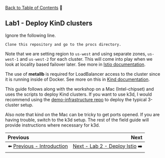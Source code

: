 [Back to Table of Contents](./README.md) :blue_book:

## Lab1 - Deploy KinD clusters

Ignore the following line.

`Clone this repository and go to the procs directory.`

Note that we are setting region to `us-west` and using separate zones, `us-west-1` and `us-west-2` for each cluster.   This will come into play when we look at locality based failover later.  See more in [Istio documentation](https://istio.io/latest/docs/tasks/traffic-management/locality-load-balancing/failover/).

The use of **metallb** is required for LoadBalancer access to the cluster since it is running inside of Docker.  See more on this in [Kind documentation](https://kind.sigs.k8s.io/docs/user/loadbalancer/).

This guide follows along with the workshop on a Mac (Intel-chipset) and uses the scripts to deploy Kind clusters.  If you want to use k3d, I would recommend using the [demo-infrastructure repo](https://github.com/solo-io/demo-infrastructure) to deploy the typical 3-cluster setup.

Also note that kind on the Mac can be tricky to get ports opened.  If you are having trouble, switch to the k3d setup.  The rest of the field guide will provide instructions where necessary for k3d.

| Previous | Next |
| :------- | ---: |
| :arrow_left: [Previous - Introduction](./introduction.md) | [Next - Lab 2 - Deploy Istio](./lab2.md) :arrow_right: |

